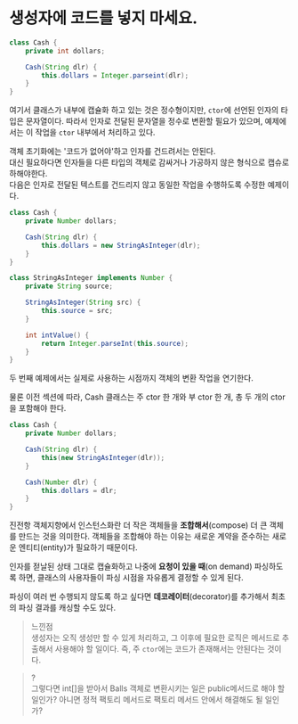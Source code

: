 # 생성자에 코드를 넣지 마세요.

```java
class Cash {
    private int dollars;

    Cash(String dlr) {
        this.dollars = Integer.parseint(dlr);
    }
}
```

여기서 클래스가 내부에 캡슐화 하고 있는 것은 정수형이지만, `ctor`에 선언된 인자의 타입은 문자열이다. 따라서 인자로 전달된 문자열을 정수로 변환할 필요가 있으며, 예제에서는 이 작업을 `ctor` 내부에서
처리하고 있다.

객체 초기화에는 '코드가 없어야'하고 인자를 건드려서는 안된다.<br/>
대신 필요하다면 인자들을 다른 타입의 객체로 감싸거나 가공하지 않은 형식으로 캡슈로하해야한다.<br/>
다음은 인자로 전달된 텍스트를 건드리지 않고 동일한 작업을 수행하도록 수정한 예제이다.

```java
class Cash {
    private Number dollars;

    Cash(String dlr) {
        this.dollars = new StringAsInteger(dlr);
    }
}

class StringAsInteger implements Number {
    private String source;

    StringAsInteger(String src) {
        this.source = src;
    }

    int intValue() {
        return Integer.parseInt(this.source);
    }
}
```

두 번째 예제에서는 실제로 사용하는 시점까지 객체의 변환 작업을 연기한다.

물론 이전 섹션에 따라, Cash 클래스는 주 ctor 한 개와 부 ctor 한 개, 총 두 개의 ctor을 포함해야 한다.

```java
class Cash {
    private Number dollars;

    Cash(String dlr) {
        this(new StringAsInteger(dlr));
    }

    Cash(Number dlr) {
        this.dollars = dlr;
    }
} 
```

진전항 객체지향에서 인스턴스화란 더 작은 객체들을 __조합해서__(compose) 더 큰 객체를 만드는 것을 의미한다.
객체들을 조합해야 하는 이유는 새로운 계약을 준수하는 새로운 엔티티(entity)가 필요하기 때문이다.

인자를 젇날된 상태 그대로 캡슐화하고 나중에 __요청이 있을 때__(on demand) 파싱하도록 하면, 클래스의 사용자들이 파싱 시점을 자유롭게 결정할 수 있게 된다.

파싱이 여러 번 수행되지 않도록 하고 싶다면 __데코레이터__(decorator)를 추가해서 최초의 파싱 결과를 캐싱할 수도 있다.

>느낀점<br/>
> 생성자는 오직 생성만 할 수 있게 처리하고, 그 이후에 필요한 로직은 메서드로 추출해서 사용해야 할 일이다.
> 즉, 주 `ctor`에는 코드가 존재해서는 안된다는 것이다.

>?<br/>
> 그렇다면 int[]을 받아서 Balls 객체로 변환시키는 일은 public메서드로 해야 할 일인가? 아니면 정적 팩토리 메서드로 팩토리 메서드 안에서 해결해도 될 일인가?